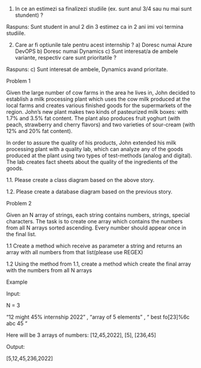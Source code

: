1. In ce an estimezi sa finalizezi studiile (ex. sunt anul 3/4 sau nu mai sunt stundent) ?

Raspuns: Sunt student in anul 2 din 3 estimez ca in 2 ani imi voi termina studiile.

2. Care ar fi optiunile tale pentru acest internship ?
a) Doresc numai Azure DevOPS
b) Doresc numai Dynamics
c) Sunt interesat/a de ambele variante, respectiv care sunt prioritatile ?

Raspuns: c) Sunt interesat de ambele, Dynamics avand prioritate.


Problem 1

Given the large number of cow farms in the area he lives in, John decided to establish a milk processing plant which uses the cow milk produced at the local farms and creates various finished goods for the supermarkets of the region. John’s new plant makes two kinds of pasteurized milk boxes: with 1.7% and 3.5% fat content. The plant also produces fruit yoghurt (with peach, strawberry and cherry flavors) and two varieties of sour-cream (with 12% and 20% fat content).

In order to assure the quality of his products, John extended his milk processing plant with a quality lab, which can analyze any of the goods produced at the plant using two types of test-methods (analog and digital). The lab creates fact sheets about the quality of the ingredients of the goods.

1.1.  Please create a class diagram based on the above story.

1.2.  Please create a database diagram based on the previous story.

 


Problem 2

Given an N array of strings, each string contains numbers, strings, special characters. The task is to create one array which contains the numbers from all N arrays sorted ascending. Every number should appear once in the final list.

1.1 Create a method which receive as parameter a string and returns an array with all numbers from that list(please use REGEX)

1.2 Using the method from 1.1, create a method which create the final array with the numbers from all N arrays

Example

Input:

N = 3

“12 might 45% internship 2022” , “array of 5 elements” , “ best fo[23]%6c abc 45 “

Here will be 3 arrays of numbers: [12,45,2022], [5], [236,45]

Output:

[5,12,45,236,2022]